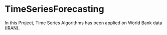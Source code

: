 # TimeSeriesForecasting
In this Project, Time Series Algorithms has been applied on World Bank data (IRAN).
